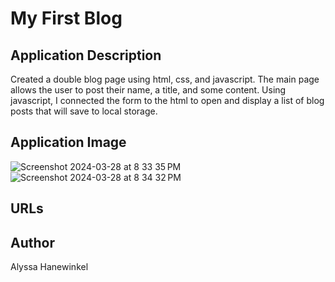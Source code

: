 # My First Blog

## Application Description
Created a double blog page using html, css, and javascript. The main page allows the user to post their name, a title, and some content. Using javascript, I connected the form to the html to open and display a list of blog posts that will save to local storage.

## Application Image
![Screenshot 2024-03-28 at 8 33 35 PM](https://github.com/alyssawink/PersonalBlog/assets/157747737/6c033a65-729a-4696-b206-00903535c3f5)
![Screenshot 2024-03-28 at 8 34 32 PM](https://github.com/alyssawink/PersonalBlog/assets/157747737/24d14193-8373-455b-83a1-b772926fccd8)


## URLs
[](https://github.com/alyssawink/PersonalBlog)

[](https://alyssawink.github.io/PersonalBlog/index.html)

## Author
Alyssa Hanewinkel
